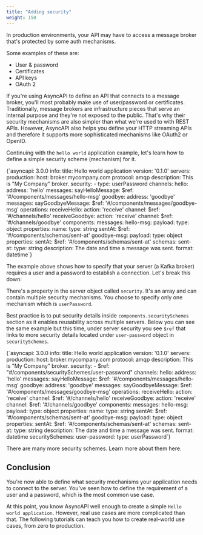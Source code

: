 ```yaml
---
title: "Adding security"
weight: 150
---
```


In production environments, your API may have to access a message broker that's protected by some auth mechanisms. 

Some examples of these are:
* User & password
* Certificates
* API keys
* OAuth 2

If you're using AsyncAPI to define an API that connects to a message broker, you'll most probably make use of user/password or certificates. Traditionally, message brokers are infrastructure pieces that serve an internal purpose and they're not exposed to the public. That's why their security mechanisms are also simpler than what we're used to with REST APIs. However, AsyncAPI also helps you define your HTTP streaming APIs and therefore it supports more sophisticated mechanisms like OAuth2 or OpenID.

Continuing with the `hello world` application example, let's learn how to define a simple security scheme (mechanism) for it.

<CodeBlock highlightedLines={[10,11]}>
{`asyncapi: 3.0.0
info:
  title: Hello world application
  version: '0.1.0'
servers:
  production:
    host: broker.mycompany.com
    protocol: amqp
    description: This is "My Company" broker.
    security:
      - type: userPassword
channels:
  hello:
    address: 'hello'
    messages:
      sayHelloMessage:
        $ref: '#/components/messages/hello-msg'
  goodbye:
    address: 'goodbye'
    messages:
      sayGoodbyeMessage:
        $ref: '#/components/messages/goodbye-msg'
operations:
  receiveHello:
    action: 'receive'
    channel:
      $ref: '#/channels/hello'
  receiveGoodbye:
    action: 'receive'
    channel:
      $ref: '#/channels/goodbye'
components:
  messages:
    hello-msg:
      payload:
        type: object
        properties:
          name:
            type: string
          sentAt:
            $ref: '#/components/schemas/sent-at'
    goodbye-msg:
      payload:
        type: object
        properties:
          sentAt:
            $ref: '#/components/schemas/sent-at'
  schemas:
    sent-at:
      type: string
      description: The date and time a message was sent.
      format: datetime`}
</CodeBlock>

The example above shows how to specify that your server (a Kafka broker) requires a user and a password to establish a connection. Let's break this down:

There's a property in the server object called `security`. It's an array and can contain multiple security mechanisms. You choose to specify only one mechanism which is `userPassword`.

Best practice is to put security details inside `components.securitySchemes` section as it enables reusability across multiple servers. Below you can see the same example but this time, under server security you see `$ref` that links to more security details located under `user-password` object in `securitySchemes`.

<CodeBlock highlightedLines={[10,11,53,54,55]}>
{`asyncapi: 3.0.0
info:
  title: Hello world application
  version: '0.1.0'
servers:
  production:
    host: broker.mycompany.com
    protocol: amqp
    description: This is "My Company" broker.
    security:
      - $ref: "#/components/securitySchemes/user-password"
channels:
  hello:
    address: 'hello'
    messages:
      sayHelloMessage:
        $ref: '#/components/messages/hello-msg'
  goodbye:
    address: 'goodbye'
    messages:
      sayGoodbyeMessage:
        $ref: '#/components/messages/goodbye-msg'
operations:
  receiveHello:
    action: 'receive'
    channel:
      $ref: '#/channels/hello'
  receiveGoodbye:
    action: 'receive'
    channel:
      $ref: '#/channels/goodbye'
components:
  messages:
    hello-msg:
      payload:
        type: object
        properties:
          name:
            type: string
          sentAt:
            $ref: '#/components/schemas/sent-at'
    goodbye-msg:
      payload:
        type: object
        properties:
          sentAt:
            $ref: '#/components/schemas/sent-at'
  schemas:
    sent-at:
      type: string
      description: The date and time a message was sent.
      format: datetime
  securitySchemes:
    user-password:
      type: userPassword`}
</CodeBlock>

<Remember title="Hint">

There are many more security schemes. Learn more about them <Link href="/docs/reference/specification/v2.5.0#securitySchemeObject" passHref><a className="text-teal-600 font-medium hover:underline cursor-pointer">here</a></Link>.

</Remember>

## Conclusion

You're now able to define what security mechanisms your application needs to connect to the server. You've seen how to define the requirement of a user and a password, which is the most common use case.

At this point, you know AsyncAPI well enough to create a simple `Hello world application`. However, real use cases are more complicated than that. The following tutorials can teach you how to create real-world use cases, from zero to production.
